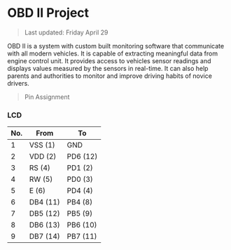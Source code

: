 OBD II Project
==============

> Last updated: Friday April 29

OBD II is a system with custom built monitoring software that communicate with all modern vehicles. It is capable of extracting meaningful data from engine control unit. It provides access to vehicles sensor readings and displays values measured by the sensors in real-time. It can also help parents and authorities to monitor and improve driving habits of novice drivers.


> Pin Assignment

### LCD

| No. | From         | To       |
|-----|--------------|----------|
| 1   | VSS (1)      | GND      |
| 2   | VDD (2)      | PD6 (12) |
| 3   | RS  (4)      | PD1 (2)  |
| 4   | RW  (5)      | PD0 (3)  |
| 5   | E   (6)      | PD4 (4)  |
| 6   | DB4 (11)     | PB4 (8)  |
| 7   | DB5 (12)     | PB5 (9)  |
| 8   | DB6 (13)     | PB6 (10) |
| 9   | DB7 (14)     | PB7 (11) |


